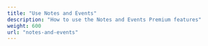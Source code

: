 ```yaml
---
title: "Use Notes and Events"
description: "How to use the Notes and Events Premium features"
weight: 600
url: "notes-and-events"
---
```

